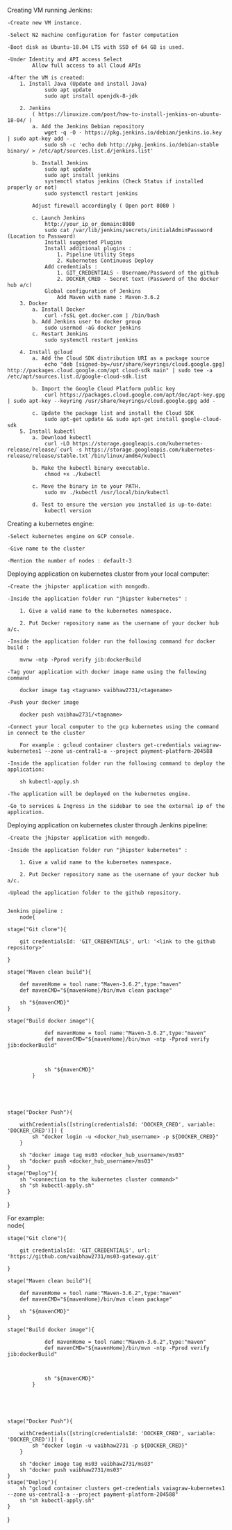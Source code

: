 Creating VM running Jenkins:

	-Create new VM instance.

	-Select N2 machine configuration for faster computation

	-Boot disk as Ubuntu-18.04 LTS with SSD of 64 GB is used.

	-Under Identity and API access Select
			Allow full access to all Cloud APIs

	-After the VM is created: 
		1. Install Java (Update and install Java)
				sudo apt update
				sudo apt install openjdk-8-jdk

    	2. Jenkins
    		( https://linuxize.com/post/how-to-install-jenkins-on-ubuntu-18-04/ )
    		a. Add the Jenkins Debian repository
    			wget -q -O - https://pkg.jenkins.io/debian/jenkins.io.key | sudo apt-key add -
    			sudo sh -c 'echo deb http://pkg.jenkins.io/debian-stable binary/ > /etc/apt/sources.list.d/jenkins.list'

    		b. Install Jenkins
    			sudo apt update
    			sudo apt install jenkins
    			systemctl status jenkins (Check Status if installed properly or not)
    			sudo systemctl restart jenkins

    		Adjust firewall accordingly ( Open port 8080 )

    		c. Launch Jenkins
    			http://your_ip_or_domain:8080
    			sudo cat /var/lib/jenkins/secrets/initialAdminPassword (Location to Password)
    			Install suggested Plugins
    			Install additional plugins :
    				1. Pipeline Utility Steps
    				2. Kubernetes Continuous Deploy
    			Add credentials :
    				1. GIT_CREDENTIALS - Username/Password of the github
    				2. DOCKER_CRED - Secret text (Password of the docker hub a/c)
    			Global configuration of Jenkins
    				Add Maven with name : Maven-3.6.2
    	3. Docker
    		a. Install Docker
    			curl -fsSL get.docker.com | /bin/bash
    		b. Add Jenkins user to docker group
    			sudo usermod -aG docker jenkins
    		c. Restart Jenkins
    			sudo systemctl restart jenkins

    	4. Install gcloud
    		a. Add the Cloud SDK distribution URI as a package source
    			echo "deb [signed-by=/usr/share/keyrings/cloud.google.gpg] http://packages.cloud.google.com/apt cloud-sdk main" | sudo tee -a /etc/apt/sources.list.d/google-cloud-sdk.list

    		b. Import the Google Cloud Platform public key
    			curl https://packages.cloud.google.com/apt/doc/apt-key.gpg | sudo apt-key --keyring /usr/share/keyrings/cloud.google.gpg add -

    		c. Update the package list and install the Cloud SDK
    			sudo apt-get update && sudo apt-get install google-cloud-sdk
    	5. Install kubectl
    		a. Download kubectl
    			curl -LO https://storage.googleapis.com/kubernetes-release/release/`curl -s https://storage.googleapis.com/kubernetes-release/release/stable.txt`/bin/linux/amd64/kubectl

    		b. Make the kubectl binary executable.
    			chmod +x ./kubectl

    		c. Move the binary in to your PATH.
    			sudo mv ./kubectl /usr/local/bin/kubectl

    		d. Test to ensure the version you installed is up-to-date:
    			kubectl version

Creating a kubernetes engine:

	-Select kubernetes engine on GCP console.

	-Give name to the cluster

	-Mention the number of nodes : default-3  

Deploying application on kubernetes cluster from your local computer:

	-Create the jhipster application with mongodb.

	-Inside the application folder run "jhipster kubernetes" : 

		1. Give a valid name to the kubernetes namespace. 

		2. Put Docker repository name as the username of your docker hub a/c.

	-Inside the application folder run the following command for docker build :

		mvnw -ntp -Pprod verify jib:dockerBuild

	-Tag your application with docker image name using the following command

		docker image tag <tagnane> vaibhaw2731/<tagename>

	-Push your docker image

		docker push vaibhaw2731/<tagname>

	-Connect your local computer to the gcp kubernetes using the command in connect to the cluster

		For example : gcloud container clusters get-credentials vaiagraw-kubernetes1 --zone us-central1-a --project payment-platform-204588

	-Inside the application folder run the following command to deploy the application:

		sh kubectl-apply.sh

	-The application will be deployed on the kubernetes engine.

	-Go to services & Ingress in the sidebar to see the external ip of the application.


Deploying application on kubernetes cluster through Jenkins pipeline:

	-Create the jhipster application with mongodb.

	-Inside the application folder run "jhipster kubernetes" : 

		1. Give a valid name to the kubernetes namespace. 

		2. Put Docker repository name as the username of your docker hub a/c. 

	-Upload the application folder to the github repository.


    Jenkins pipeline :
    	node{

    stage("Git clone"){

        git credentialsId: 'GIT_CREDENTIALS', url: '<link to the github repository>'

    }

    stage("Maven clean build"){

        def mavenHome = tool name:"Maven-3.6.2",type:"maven"
        def mavenCMD="${mavenHome}/bin/mvn clean package"

        sh "${mavenCMD}"
    }

    stage("Build docker image"){

                def mavenHome = tool name:"Maven-3.6.2",type:"maven"
                def mavenCMD="${mavenHome}/bin/mvn -ntp -Pprod verify jib:dockerBuild"



                sh "${mavenCMD}"
            }





    stage("Docker Push"){

        withCredentials([string(credentialsId: 'DOCKER_CRED', variable: 'DOCKER_CRED')]) {
            sh "docker login -u <docker_hub_username> -p ${DOCKER_CRED}"
        }

        sh "docker image tag ms03 <docker_hub_username>/ms03"
        sh "docker push <docker_hub_username>/ms03"
    }
    stage("Deploy"){
        sh "<connection to the kubernetes cluster command>"
        sh "sh kubectl-apply.sh"
    }

}

For example:  
	node{

    stage("Git clone"){

        git credentialsId: 'GIT_CREDENTIALS', url: 'https://github.com/vaibhaw2731/ms03-gateway.git'

    }

    stage("Maven clean build"){

        def mavenHome = tool name:"Maven-3.6.2",type:"maven"
        def mavenCMD="${mavenHome}/bin/mvn clean package"

        sh "${mavenCMD}"
    }

    stage("Build docker image"){

                def mavenHome = tool name:"Maven-3.6.2",type:"maven"
                def mavenCMD="${mavenHome}/bin/mvn -ntp -Pprod verify jib:dockerBuild"



                sh "${mavenCMD}"
            }





    stage("Docker Push"){

        withCredentials([string(credentialsId: 'DOCKER_CRED', variable: 'DOCKER_CRED')]) {
            sh "docker login -u vaibhaw2731 -p ${DOCKER_CRED}"
        }

        sh "docker image tag ms03 vaibhaw2731/ms03"
        sh "docker push vaibhaw2731/ms03"
    }
    stage("Deploy"){
        sh "gcloud container clusters get-credentials vaiagraw-kubernetes1 --zone us-central1-a --project payment-platform-204588"
        sh "sh kubectl-apply.sh"
    }

}
